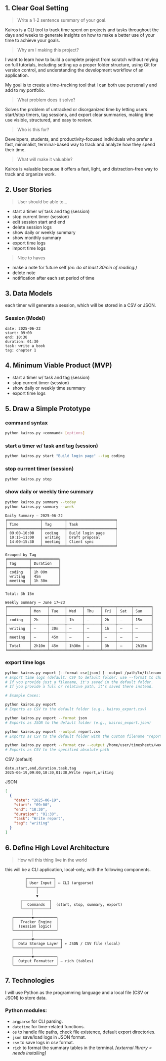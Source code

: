 ## 1. Clear Goal Setting
> Write a 1-2 sentence summary of your goal.

Kairos is a CLI tool to track time spent on projects and tasks throughout the days and weeks to generate insights
on how to make a better use of your time to achieve your goals. 

> Why am I making this project?

I want to learn how to build a complete project from scratch without relying on full tutorials, including
setting up a proper folder structure, using Git for version control, and understanding the development workflow
of an application.

My goal is to create a time-tracking tool that I can both use personally and add to my portfolio.

> What problem does it solve?

Solves the problem of untracked or disorganized time by letting users start/stop timers, tag sessions, and export clear summaries, making time use visible, structured, and easy to review. 

> Who is this for?

Developers, students, and productivity-focused individuals who prefer a fast, minimalist, terminal-based way to track and analyze how they spend their time.

> What will make it valuable?

Kairos is valuable because it offers a fast, light, and distraction-free way to track and organize work.

## 2. User Stories
> User should be able to...
- start a timer w/ task and tag (session)
- stop current timer (session)
- edit session start and end
- delete session logs
- show daily or weekly summary
- show monthly summary
- export time logs
- import time logs
> Nice to haves
- make a note for future self _(ex: do at least 30min of reading.)_
- delete note
- notification after each set period of time

## 3. Data Models
each timer will generate a session, which will be stored in a CSV or JSON.

### Session (Model)
```
date: 2025-06-22
start: 09:00
end: 10:30
duration: 01:30
task: write a book
tag: chapter 1
```

## 4. Minimum Viable Product (MVP)
- start a timer w/ task and tag (session)
- stop current timer (session)
- show daily or weekly time summary
- export time logs

## 5. Draw a Simple Prototype

### command syntax
```bash
python kairos.py <command> [options]
```

### start a timer w/ task and tag (session)
```bash
python kairos.py start "Build login page" --tag coding
```

### stop current timer (session)
```bash
python kairos.py stop
```

### show daily or weekly time summary
```bash
python kairos.py summary --today
python kairos.py summary --week
```

```
Daily Summary – 2025-06-22
╒═══════════════╤══════════╤══════════════════════╕
│ Time          │ Tag      │ Task                 │
╞═══════════════╪══════════╪══════════════════════╡
│ 09:00–10:00   │ coding   │ Build login page     │
│ 10:15–11:00   │ writing  │ Draft proposal       │
│ 14:00–15:30   │ meeting  │ Client sync          │
╘═══════════════╧══════════╧══════════════════════╛

Grouped by Tag
╒══════════╤════════════╕
│ Tag      │ Duration   │
╞══════════╪════════════╡
│ coding   │ 1h 00m     │
│ writing  │ 45m        │
│ meeting  │ 1h 30m     │
╘══════════╧════════════╛

Total: 3h 15m
```

```
Weekly Summary – June 17–23
╒══════════╤═══════╤═══════╤═══════╤═══════╤══════╤══════╤════════╕
│          │ Mon   │ Tue   │ Wed   │ Thu   │ Fri  │ Sat  │ Sun    │
╞══════════╪═══════╪═══════╪═══════╪═══════╪══════╪══════╪════════╡
│ coding   │ 2h    │ —     │ 1h    │ —     │ 2h   │ —    │ 15m    │
├──────────┼───────┼───────┼───────┼───────┼──────┼──────┼────────┤
│ writing  │ —     │ 30m   │ —     │ —     │ 1h   │ —    │ —      │
├──────────┼───────┼───────┼───────┼───────┼──────┼──────┼────────┤
│ meeting  │ —     │ 45m   │ —     │ —     │ —    │ —    │ —      │
├──────────┼───────┼───────┼───────┼───────┼──────┼──────┼────────┤
│ Total    │ 2h10m │ 45m   │ 1h30m │ —     │ 3h   │ —    │ 2h15m  │
╘══════════╧═══════╧═══════╧═══════╧═══════╧══════╧══════╧════════╛

```

### export time logs
```bash
python kairos.py export [--format csv|json] [--output /path/to/filename]
# Export time logs (default: CSV to default folder; use --format to change format)
# If you provide just a filename, it's saved in the default folder.
# If you provide a full or relative path, it's saved there instead.

# Example Cases:

python kairos.py export
# Exports as CSV to the default folder (e.g., kairos_export.csv)

python kairos.py export --format json
# Exports as JSON to the default folder (e.g., kairos_export.json)

python kairos.py export --output report.csv
# Exports as CSV to the default folder with the custom filename "report.csv"

python kairos.py export --format csv --output /home/user/timesheets/week.csv
# Exports as CSV to the specified absolute path
```

 CSV (default)

```
date,start,end,duration,task,tag
2025-06-19,09:00,10:30,01:30,Write report,writing
```

 JSON

```json
[
  {
    "date": "2025-06-19",
    "start": "09:00",
    "end": "10:30",
    "duration": "01:30",
    "task": "Write report",
    "tag": "writing"
  }
]
```

## 6. Define High Level Architecture
> How wil this thing live in the world

this will be a CLI application, local-only, with the following components.
```
         ┌────────────┐
         │ User Input │ ← CLI (argparse)
         └────┬───────┘
              │
              ▼
       ┌────────────┐
       │  Commands  │  (start, stop, summary, export)
       └────┬───────┘
            │
   ┌────────▼──────────┐
   │   Tracker Engine  │
   │  (session logic)  │
   └────────┬──────────┘
            │
   ┌────────▼────────────┐
   │  Data Storage Layer │ ← JSON / CSV file (local)
   └────────┬────────────┘
            │
   ┌────────▼──────────┐
   │  Output Formatter │ ← rich (tables)
   └───────────────────┘

```


## 7. Technologies
I will use Python as the programming language and a local file (CSV or JSON) to store data.

### Python modules:
- `argparse` for CLI parsing.
- `datetime`  for time-related functions.
- `os` to handle file paths, check file existence, default export directories.
- `json` save/load logs in JSON format.
- `csv` to save logs in csv format.
- `rich` to format the summary tables in the terminal. _[external library = needs installing]_




